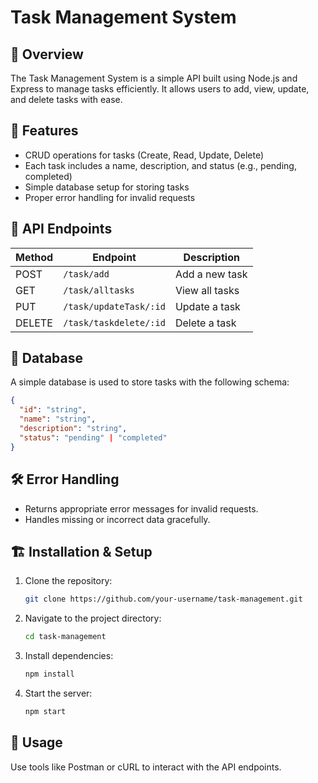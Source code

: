 # Task Management System

## 📌 Overview
The Task Management System is a simple API built using Node.js and Express to manage tasks efficiently. It allows users to add, view, update, and delete tasks with ease.

## 🚀 Features
- CRUD operations for tasks (Create, Read, Update, Delete)
- Each task includes a name, description, and status (e.g., pending, completed)
- Simple database setup for storing tasks
- Proper error handling for invalid requests

## 🔧 API Endpoints

| Method | Endpoint      | Description |
|--------|-------------|-------------|
| POST   | `/task/add`     | Add a new task |
| GET    | `/task/alltasks`     | View all tasks |
| PUT    | `/task/updateTask/:id` | Update a task |
| DELETE | `/task/taskdelete/:id` | Delete a task |

## 💾 Database
A simple database is used to store tasks with the following schema:

```json
{
  "id": "string",
  "name": "string",
  "description": "string",
  "status": "pending" | "completed"
}
```

## 🛠 Error Handling
- Returns appropriate error messages for invalid requests.
- Handles missing or incorrect data gracefully.

## 🏗️ Installation & Setup
1. Clone the repository:
   ```sh
   git clone https://github.com/your-username/task-management.git
   ```
2. Navigate to the project directory:
   ```sh
   cd task-management
   ```
3. Install dependencies:
   ```sh
   npm install
   ```
4. Start the server:
   ```sh
   npm start
   ```

## 📌 Usage
Use tools like Postman or cURL to interact with the API endpoints.


